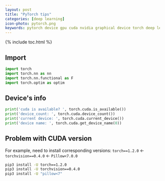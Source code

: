 ```yaml
---
layout: post
title: "PyTorch tips"
categories: [deep learning]
icon-photo: pytorch.png
keywords: pytorch device gpu cuda nvidia graphical device torch deep learning neural network
---
```


{% include toc.html %}

## Import

~~~ python
import torch
import torch.nn as nn
import torch.nn.functional as F
import torch.optim as optim
~~~

## Device's info

~~~ python
print('cuda is available? ', torch.cuda.is_available())
print('device_count: ', torch.cuda.device_count())
print('current device: ', torch.cuda.current_device())
print('device name: ', torch.cuda.get_device_name(0))
~~~

## Problem with CUDA version

For example, need to install corresponding versions: `torch==1.2.0` ← `torchvision==0.4.0` ← `Pillow<7.0.0`

~~~ bash
pip3 install -U torch==1.2.0
pip3 install -U torchvision==0.4.0
pip3 install -U "pillow<7"
~~~